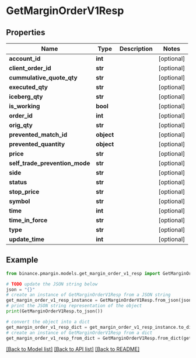 # GetMarginOrderV1Resp


## Properties

Name | Type | Description | Notes
------------ | ------------- | ------------- | -------------
**account_id** | **int** |  | [optional] 
**client_order_id** | **str** |  | [optional] 
**cummulative_quote_qty** | **str** |  | [optional] 
**executed_qty** | **str** |  | [optional] 
**iceberg_qty** | **str** |  | [optional] 
**is_working** | **bool** |  | [optional] 
**order_id** | **int** |  | [optional] 
**orig_qty** | **str** |  | [optional] 
**prevented_match_id** | **object** |  | [optional] 
**prevented_quantity** | **object** |  | [optional] 
**price** | **str** |  | [optional] 
**self_trade_prevention_mode** | **str** |  | [optional] 
**side** | **str** |  | [optional] 
**status** | **str** |  | [optional] 
**stop_price** | **str** |  | [optional] 
**symbol** | **str** |  | [optional] 
**time** | **int** |  | [optional] 
**time_in_force** | **str** |  | [optional] 
**type** | **str** |  | [optional] 
**update_time** | **int** |  | [optional] 

## Example

```python
from binance.pmargin.models.get_margin_order_v1_resp import GetMarginOrderV1Resp

# TODO update the JSON string below
json = "{}"
# create an instance of GetMarginOrderV1Resp from a JSON string
get_margin_order_v1_resp_instance = GetMarginOrderV1Resp.from_json(json)
# print the JSON string representation of the object
print(GetMarginOrderV1Resp.to_json())

# convert the object into a dict
get_margin_order_v1_resp_dict = get_margin_order_v1_resp_instance.to_dict()
# create an instance of GetMarginOrderV1Resp from a dict
get_margin_order_v1_resp_from_dict = GetMarginOrderV1Resp.from_dict(get_margin_order_v1_resp_dict)
```
[[Back to Model list]](../README.md#documentation-for-models) [[Back to API list]](../README.md#documentation-for-api-endpoints) [[Back to README]](../README.md)


